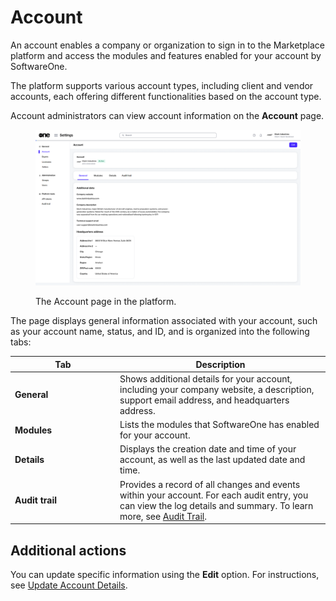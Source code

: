 # Account

An account enables a company or organization to sign in to the Marketplace platform and access the modules and features enabled for your account by SoftwareOne.

The platform supports various account types, including client and vendor accounts, each offering different functionalities based on the account type.&#x20;

Account administrators can view account information on the **Account** page.

<div data-with-frame="true"><figure><img src="../../../.gitbook/assets/settings_account_page.png" alt=""><figcaption><p>The Account page in the platform.</p></figcaption></figure></div>

The page displays general information associated with your account, such as your account name, status, and ID, and is organized into the following tabs:

<table><thead><tr><th width="154">Tab</th><th>Description</th></tr></thead><tbody><tr><td><strong>General</strong></td><td>Shows additional details for your account, including your company website, a description, support email address, and headquarters address.</td></tr><tr><td><strong>Modules</strong> </td><td>Lists the modules that SoftwareOne has enabled for your account.</td></tr><tr><td><strong>Details</strong></td><td>Displays the creation date and time of your account, as well as the last updated date and time.</td></tr><tr><td><strong>Audit trail</strong></td><td>Provides a record of all changes and events within your account. For each audit entry, you can view the log details and summary. To learn more, see <a href="../audit-trail.md">Audit Trail</a>.</td></tr></tbody></table>

## Additional actions

You can update specific information using the **Edit** option. For instructions, see [Update Account Details](update-account-information.md).
